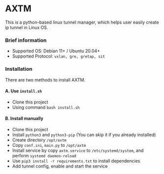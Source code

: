 # AXTM  
This is a python-based linux tunnel manager, which helps user easily create ip tunnel in Linux OS.  
  
### Brief information  
- Supported OS: Debian 11+ / Ubuntu 20.04+
- Supported Protocol: ``vxlan, gre, gretap, sit``
  
### Installation
There are two methods to install AXTM.

#### A. Use ``install.sh``
- Clone this project
- Using command ``bash install.sh``

#### B. Install manually
- Clone this project
- Install ``python3`` and ``python3-pip`` (You can skip it if you already installed)
- Create directory ``/opt/axtm``
- Copy ``conf.ini``, ``main.py`` to ``/opt/axtm``
- Install service by copy ``axtm.service`` to ``/etc/systemd/system``, and perform ``systemd daemon-reload``
- Use ``pip3 install -r requirements.txt`` to install dependencies
- Add tunnel config, enable and start the service
